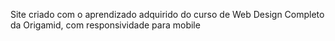 Site criado com o aprendizado adquirido do curso de Web Design Completo da Origamid, com responsividade para mobile
